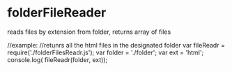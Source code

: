 # folderFileReader
reads files by extension from folder, returns array of files

//example:
//retunrs all the html files in the designated folder
var fileReadr = require('./folderFilesReadr.js');
var folder = './folder';
var ext = 'html';
console.log( fileReadr(folder, ext));
